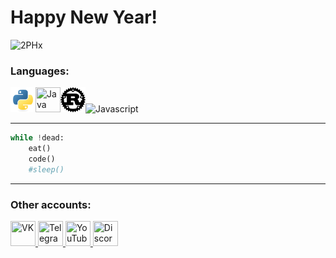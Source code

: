 <!--# **Good Evening!**-->
# Happy New Year!

![2PHx](https://github.com/user-attachments/assets/91f86991-e6a8-452a-91aa-b987d4219f2d)

### Languages:
<img src="https://raw.githubusercontent.com/devicons/devicon/1119b9f84c0290e0f0b38982099a2bd027a48bf1/icons/python/python-original.svg" width="40" height="40" title="Python"/><img src="https://github.com/titanilham/titanilham/assets/86422270/15ede0b8-cb81-4ea7-9e80-9b0067e33fd4" width="40" height="40" title="Java"/><img src="https://raw.githubusercontent.com/devicons/devicon/1119b9f84c0290e0f0b38982099a2bd027a48bf1/icons/rust/rust-plain.svg" width="40" height="40" title="Rust"/><img
src="https://upload.wikimedia.org/wikipedia/commons/thumb/6/6a/JavaScript-logo.png/600px-JavaScript-logo.png" width="40" title="Javascript "/>



---
```python
while !dead:
    eat()
    code()
    #sleep()

```

---


### Other accounts:



<div id="badges">
  <a href="https://vk.com/aniime_guy" >
    <img src="https://img.icons8.com/?size=512&id=13977&format=png"width="40" height="40" title="VK"/>
  </a>
  <a href="https://t.me/Ilham06">
    <img src="https://img.icons8.com/?size=512&id=63306&format=png"width="40" height="40" title="Telegram"/>
  </a> 
  <a href="https://www.youtube.com/channel/UC9m1N5x0OXWihGpR50Yk35g">
   <img src="https://github.com/titanilham/titanilham/assets/86422270/51f7c427-b7b3-4591-9243-2f2c3465d742" width="40" height="40" title="YouTube"/>
  </a>
  <a href="https://discord.com/channels/1019531122239094794/1019531122239094801">
    <img src="https://www.freepnglogos.com/uploads/discord-logo-png/discord-logo-logodownload-download-logotipos-1.png" width="40" height="40" title="Discord"/>
  </a>
</div>



